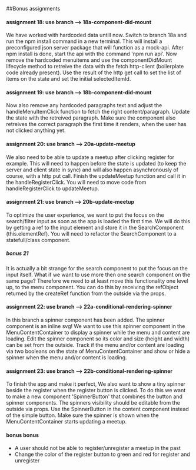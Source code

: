 ##Bonus assignments

#### assignment 18: use branch --> 18a-component-did-mount
We have worked with hardcoded data untill now. Switch to branch 18a and run the npm install command in a new terminal. This will install a preconfigured json server package that will function as a mock-api.
After npm install is done, start the api with the command 'npm run api'.
Now remove the hardcoded menuitems and use the componentDidMount lifecycle method to retreive the data with the fetch http-client (boilerplate code already present). Use the result of the http get call to set the list of items on the state and set the initial selectedItemId.

#### assignment 19: use branch --> 18b-component-did-mount
Now also remove any hardcoded paragraphs text and adjust the handleMenuItemClick function to fetch the right content/paragraph. Update the state with the retreived paragraph.
Make sure the component also retreives the correct paragraph the first time it renders, when the user has not clicked anything yet.

#### assignment 20: use branch --> 20a-update-meetup
We also need to be able to update a meetup after clicking register for example. This will need to happen before the state is updated (to keep the server and client state in sync) and will also happen asynchronously of course, with a http put call.
Finish the updateMeetup function and call it in the handleRegisterClick. You will need to move code from handleRegisterClick to updateMeetup.

#### assignment 21: use branch --> 20b-update-meetup
To optimize the user experience, we want to put the focus on the search/filter input as soon as the app is loaded the first time. We will do this by getting a ref to the input element and store it in the SearchComponent (this.elementRef). You will need to refactor the SearchComponent to a statefull/class component.

##### bonus 21
It is actually a bit strange for the search component to put the focus on the input itself. What if we want to use more then one search component on the same page? Therefore we need to at least move this functionality one level up, to the menu component. You can do this by receiving the refObject returned by the createRef function from the outside via the props.

#### assignment 22: use branch --> 22a-conditional-rendering-spinner
In this branch a spinner component has been added. The spinner component is an inline svg!
We want to use this spinner component in the MenuContentContainer to display a spinner while the menu and content are loading. Edit the spinner component so its color and size (height and width) can be set from the outside. Track if the menu and/or content are loading via two booleans on the state of MenuContentContainer and show or hide a spinner when the menu and/or content is loading.


#### assignment 23: use branch --> 22b-conditional-rendering-spinner
To finish the app and make it perfect, We also want to show a tiny spinner beside the register when the register button is clicked.
To do this we want to make a new component 'SpinnerButton' that combines the button and spinner components. The spinners visibility should be editable from the outside via props.
Use the SpinnerButton in the content component instead of the simple button. Make sure the spinner is shown when the MenuContentContainer starts updating a meetup.


#### bonus bonus
- A user should not be able to register/unregister a meetup in the past
- Change the color of the register button to green and red for register and unregister
